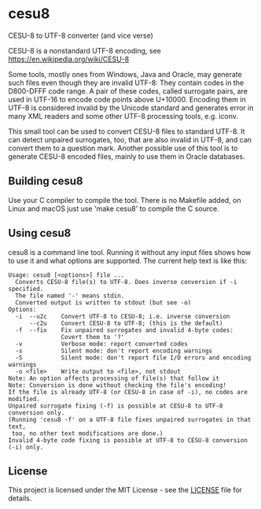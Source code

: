 # cesu8
CESU-8 to UTF-8 converter (and vice verse)

CESU-8 is a nonstandard UTF-8 encoding, see https://en.wikipedia.org/wiki/CESU-8

Some tools, mostly ones from Windows, Java and Oracle, may generate such files even though they are invalid UTF-8: They contain codes in the D800-DFFF code range. A pair of these codes, called surrogate pairs, are used in UTF-16 to encode code points above U+10000. Encoding them in UTF-8 is considered invalid by the Unicode standard and generates error in many XML readers and some other UTF-8 processing tools, e.g. iconv.

This small tool can be used to convert CESU-8 files to standard UTF-8. It can detect unpaired surrogates, too, that are also invalid in UTF-8, and can convert them to a question mark.
Another possible use of this tool is to generate CESU-8 encoded files, mainly to use them in Oracle databases.

## Building cesu8
Use your C compiler to compile the tool. There is no Makefile added, on Linux and macOS just use 'make cesu8' to compile the C source.

## Using cesu8
cesu8 is a command line tool. Running it without any input files shows how to use it and what options are supported. The current help text is like this:

```
Usage: cesu8 [<options>] file ...
  Converts CESU-8 file(s) to UTF-8. Does inverse conversion if -i specified.
  The file named '-' means stdin.
  Converted output is written to stdout (but see -o)
Options:
  -i  --u2c    Convert UTF-8 to CESU-8; i.e. inverse conversion
      --c2u    Convert CESU-8 to UTF-8; (this is the default)
  -f  --fix    Fix unpaired surrogates and invalid 4-byte codes:
               Covert them to '?'
  -v           Verbose mode: report converted codes
  -s           Silent mode: don't report encoding warnings
  -S           Silent mode: don't report file I/O errors and encoding warnings
  -o <file>    Write output to <file>, not stdout
Note: An option affects processing of file(s) that follow it
Note: Conversion is done without checking the file's encoding!
If the file is already UTF-8 (or CESU-8 in case of -i), no codes are modified.
Unpaired surrogate fixing (-f) is possible at CESU-8 to UTF-8 conversion only.
(Running 'cesu8 -f' on a UTF-8 file fixes unpaired surrogates in that text,
 too, no other text modifications are done.)
Invalid 4-byte code fixing is possible at UTF-8 to CESU-8 conversion (-i) only.
```

## License
This project is licensed under the MIT License - see the [LICENSE](LICENSE) file for details.
